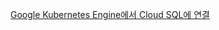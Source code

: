 [Google Kubernetes Engine에서 Cloud SQL에 연결](https://cloud.google.com/sql/docs/mysql/connect-kubernetes-engine?hl=ko)